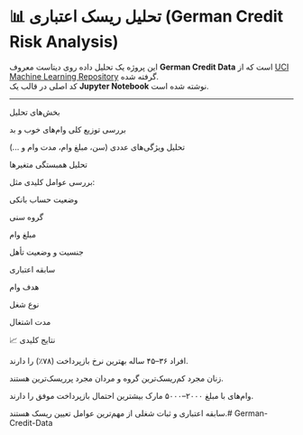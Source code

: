 # 📊 تحلیل ریسک اعتباری (German Credit Risk Analysis)

این پروژه یک تحلیل داده روی دیتاست معروف **German Credit Data** است که از [UCI Machine Learning Repository](https://archive.ics.uci.edu/ml/datasets/statlog+(german+credit+data)) گرفته شده.  
کد اصلی در قالب یک **Jupyter Notebook** نوشته شده است.

---

بخش‌های تحلیل

بررسی توزیع کلی وام‌های خوب و بد

تحلیل ویژگی‌های عددی (سن، مبلغ وام، مدت وام و ...)

تحلیل همبستگی متغیرها

بررسی عوامل کلیدی مثل:

وضعیت حساب بانکی

گروه سنی

مبلغ وام

جنسیت و وضعیت تأهل

سابقه اعتباری

هدف وام

نوع شغل

مدت اشتغال

📈 نتایج کلیدی

افراد ۳۶–۴۵ ساله بهترین نرخ بازپرداخت (۷۸٪) را دارند.

زنان مجرد کم‌ریسک‌ترین گروه و مردان مجرد پرریسک‌ترین هستند.

وام‌های با مبلغ ۲۰۰۰–۵۰۰۰ مارک بیشترین احتمال بازپرداخت موفق را دارند.

سابقه اعتباری و ثبات شغلی از مهم‌ترین عوامل تعیین ریسک هستند.# German-Credit-Data

